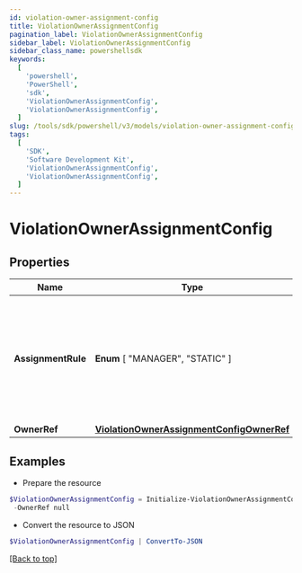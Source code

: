 ```yaml
---
id: violation-owner-assignment-config
title: ViolationOwnerAssignmentConfig
pagination_label: ViolationOwnerAssignmentConfig
sidebar_label: ViolationOwnerAssignmentConfig
sidebar_class_name: powershellsdk
keywords:
  [
    'powershell',
    'PowerShell',
    'sdk',
    'ViolationOwnerAssignmentConfig',
    'ViolationOwnerAssignmentConfig',
  ]
slug: /tools/sdk/powershell/v3/models/violation-owner-assignment-config
tags:
  [
    'SDK',
    'Software Development Kit',
    'ViolationOwnerAssignmentConfig',
    'ViolationOwnerAssignmentConfig',
  ]
---
```


# ViolationOwnerAssignmentConfig

## Properties

| Name | Type | Description | Notes |
| --- | --- | --- | --- |
| **AssignmentRule** | **Enum** [ "MANAGER", "STATIC" ] | Details about the violations owner. MANAGER - identity's manager STATIC - Governance Group or Identity | [optional] |
| **OwnerRef** | [**ViolationOwnerAssignmentConfigOwnerRef**](violation-owner-assignment-config-owner-ref) |  | [optional] |

## Examples

- Prepare the resource

```powershell
$ViolationOwnerAssignmentConfig = Initialize-ViolationOwnerAssignmentConfig  -AssignmentRule MANAGER `
 -OwnerRef null
```

- Convert the resource to JSON

```powershell
$ViolationOwnerAssignmentConfig | ConvertTo-JSON
```

[[Back to top]](#)
